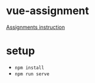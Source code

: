 # vue-assignment
[Assignments instruction](https://docs.google.com/document/d/1E7m5NY7e_BS0TbxuWqsBX3XwnKfXDjbbjXNxqJ3UN2U/edit)

# setup
- `npm install`
- `npm run serve`